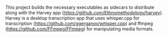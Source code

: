 This project builds the necessary executables as sidecars to distribute along with the Harvey app (https://github.com/Ethnomethodology/harvey). Harvey is a desktop transcription app that uses whisper.cpp for transcription (https://github.com/ggerganov/whisper.cpp) and ffmpeg (https://github.com/FFmpeg/FFmpeg) for manipulating media formats.